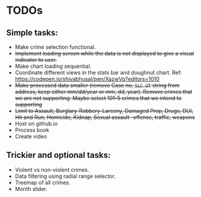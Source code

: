 # TODOs

## Simple tasks:
* Make crime selection functional.
* ~~Implement loading screen while the data is not displayed to give a visual indicator to user.~~
* Make chart loading sequential.
* Coordinate different views in the stats bar and doughnut chart. Ref: https://codepen.io/shivabhusal/pen/XazwVq?editors=1010
* ~~Make processed data smaller (remove Case no, `SLC UT` string from address, keep either mm/dd/year or mm, dd, year). Remove crimes that we are not supporting. Maybe select 101-5 crimes that we intend to supporting~~
* ~~Limit to Assault, Burglary-Robbery-Larceny, Damaged Prop, Drugs, DUI, Hit and Run, Homicide, Kidnap, Sexual assault- offense, traffic, weapons~~
* Host on github.io
* Process book
* Create video


## Trickier and optional tasks:
* Violent vs non-violent crimes.
* Data filtering using radial range selector.
* Treemap of all crimes.
* Month slider.
